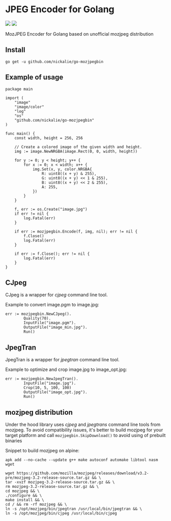 # JPEG Encoder for Golang

[![](https://img.shields.io/badge/docs-godoc-blue.svg)](https://godoc.org/github.com/nickalie/go-mozjpegbin)
[![](https://circleci.com/gh/nickalie/go-mozjpegbin.png?circle-token=bf2a63a9ecd6ca6f4c4d81028d710cb847e58695)](https://circleci.com/gh/nickalie/go-mozjpegbin)

MozJPEG Encoder for Golang based on unofficial mozjpeg distribution

## Install

```go get -u github.com/nickalie/go-mozjpegbin```

## Example of usage

```
package main

import (
	"image"
	"image/color"
	"log"
	"os"
	"github.com/nickalie/go-mozjpegbin"
)

func main() {
	const width, height = 256, 256

	// Create a colored image of the given width and height.
	img := image.NewNRGBA(image.Rect(0, 0, width, height))

	for y := 0; y < height; y++ {
		for x := 0; x < width; x++ {
			img.Set(x, y, color.NRGBA{
				R: uint8((x + y) & 255),
				G: uint8((x + y) << 1 & 255),
				B: uint8((x + y) << 2 & 255),
				A: 255,
			})
		}
	}

	f, err := os.Create("image.jpg")
	if err != nil {
		log.Fatal(err)
	}

	if err := mozjpegbin.Encode(f, img, nil); err != nil {
		f.Close()
		log.Fatal(err)
	}

	if err := f.Close(); err != nil {
		log.Fatal(err)
	}
}
```

## CJpeg

CJpeg is a wrapper for *cjpeg* command line tool.

Example to convert image.pgm to image.jpg:

```
err := mozjpegbin.NewCJpeg().
		Quality(70).
		InputFile("image.pgm").
		OutputFile("image_min.jpg").
		Run()
```

## JpegTran

JpegTran is a wrapper for *jpegtran* command line tool.

Example to optimize and crop image.jpg to image_opt.jpg:

```
err := mozjpegbin.NewJpegTran().
		InputFile("image.jpg").
		Crop(10, 5, 100, 100)
		OutputFile("image_opt.jpg").
		Run()
```

## mozjpeg distribution

Under the hood library uses *cjpeg* and *jpegtrans* command line tools from mozjpeg. To avoid compatibility issues, it's better to build mozjpeg for your target platform and call ```mozjpegbin.SkipDownload()``` to avoid using of prebuilt binaries 

Snippet to build mozjpeg on alpine:

```
apk add --no-cache --update g++ make autoconf automake libtool nasm wget

wget https://github.com/mozilla/mozjpeg/releases/download/v3.2-pre/mozjpeg-3.2-release-source.tar.gz && \
tar -xvzf mozjpeg-3.2-release-source.tar.gz && \
rm mozjpeg-3.2-release-source.tar.gz && \
cd mozjpeg && \
./configure && \
make install && \
cd / && rm -rf mozjpeg && \
ln -s /opt/mozjpeg/bin/jpegtran /usr/local/bin/jpegtran && \
ln -s /opt/mozjpeg/bin/cjpeg /usr/local/bin/cjpeg
```
